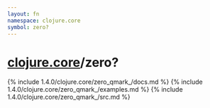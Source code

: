 ```yaml
---
layout: fn
namespace: clojure.core
symbol: zero?
---
```


# [clojure.core](../)/zero?

{% include 1.4.0/clojure.core/zero_qmark_/docs.md %}
{% include 1.4.0/clojure.core/zero_qmark_/examples.md %}
{% include 1.4.0/clojure.core/zero_qmark_/src.md %}

